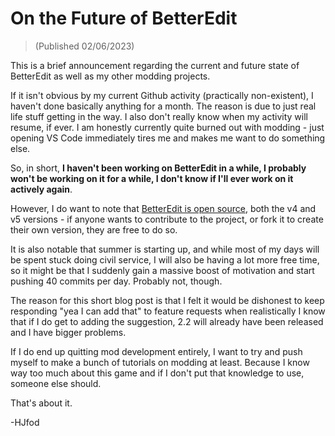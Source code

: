 # On the Future of BetterEdit

> (Published 02/06/2023)

This is a brief announcement regarding the current and future state of BetterEdit as well as my other modding projects.

If it isn't obvious by my current Github activity (practically non-existent), I haven't done basically anything for a month. The reason is due to just real life stuff getting in the way. I also don't really know when my activity will resume, if ever. I am honestly currently quite burned out with modding - just opening VS Code immediately tires me and makes me want to do something else.

So, in short, **I haven't been working on BetterEdit in a while, I probably won't be working on it for a while, I don't know if I'll ever work on it actively again**.

However, I do want to note that [BetterEdit is open source](https://github.com/HJfod/BetterEdit), both the v4 and v5 versions - if anyone wants to contribute to the project, or fork it to create their own version, they are free to do so.

It is also notable that summer is starting up, and while most of my days will be spent stuck doing civil service, I will also be having a lot more free time, so it might be that I suddenly gain a massive boost of motivation and start pushing 40 commits per day. Probably not, though.

The reason for this short blog post is that I felt it would be dishonest to keep responding "yea I can add that" to feature requests when realistically I know that if I do get to adding the suggestion, 2.2 will already have been released and I have bigger problems.

If I do end up quitting mod development entirely, I want to try and push myself to make a bunch of tutorials on modding at least. Because I know way too much about this game and if I don't put that knowledge to use, someone else should.

That's about it.

-HJfod
